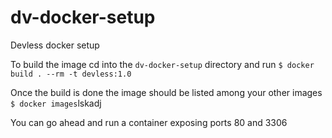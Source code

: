 # dv-docker-setup
Devless docker setup 

To build the image cd into the ``dv-docker-setup`` directory and run ``$ docker build . --rm -t devless:1.0``

Once the build is done the image should be listed among your other images ``$ docker images``lskadj

You can go ahead and run a container  exposing ports 80 and 3306

